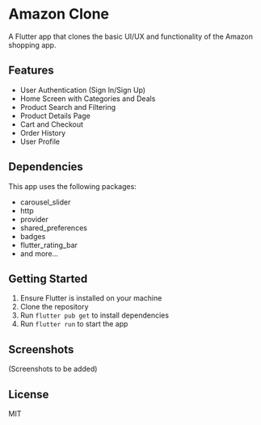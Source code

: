 # Amazon Clone

A Flutter app that clones the basic UI/UX and functionality of the Amazon shopping app.

## Features

- User Authentication (Sign In/Sign Up)
- Home Screen with Categories and Deals
- Product Search and Filtering
- Product Details Page
- Cart and Checkout
- Order History
- User Profile

## Dependencies

This app uses the following packages:
- carousel_slider
- http
- provider
- shared_preferences
- badges
- flutter_rating_bar
- and more...

## Getting Started

1. Ensure Flutter is installed on your machine
2. Clone the repository
3. Run `flutter pub get` to install dependencies
4. Run `flutter run` to start the app

## Screenshots

(Screenshots to be added)

## License

MIT